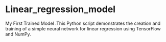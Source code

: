 # Linear_regression_model
My First Trained Model .This Python script demonstrates the creation and training of a simple neural network for linear regression using TensorFlow and NumPy.
